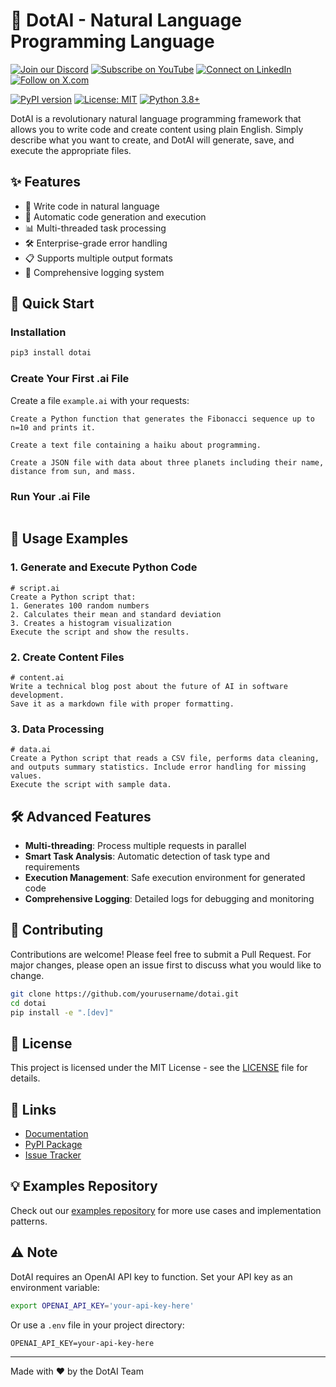 
# 🤖 DotAI - Natural Language Programming Language

[![Join our Discord](https://img.shields.io/badge/Discord-Join%20our%20server-5865F2?style=for-the-badge&logo=discord&logoColor=white)](https://discord.gg/agora-999382051935506503) [![Subscribe on YouTube](https://img.shields.io/badge/YouTube-Subscribe-red?style=for-the-badge&logo=youtube&logoColor=white)](https://www.youtube.com/@kyegomez3242) [![Connect on LinkedIn](https://img.shields.io/badge/LinkedIn-Connect-blue?style=for-the-badge&logo=linkedin&logoColor=white)](https://www.linkedin.com/in/kye-g-38759a207/) [![Follow on X.com](https://img.shields.io/badge/X.com-Follow-1DA1F2?style=for-the-badge&logo=x&logoColor=white)](https://x.com/kyegomezb)




[![PyPI version](https://badge.fury.io/py/dotai.svg)](https://badge.fury.io/py/dotai)
[![License: MIT](https://img.shields.io/badge/License-MIT-yellow.svg)](https://opensource.org/licenses/MIT)
[![Python 3.8+](https://img.shields.io/badge/python-3.8+-blue.svg)](https://www.python.org/downloads/)

DotAI is a revolutionary natural language programming framework that allows you to write code and create content using plain English. Simply describe what you want to create, and DotAI will generate, save, and execute the appropriate files.

## ✨ Features

- 📝 Write code in natural language
- 🔄 Automatic code generation and execution
- 📊 Multi-threaded task processing
- 🛠 Enterprise-grade error handling
- 📋 Supports multiple output formats
- 📜 Comprehensive logging system

## 🚀 Quick Start

### Installation

```bash
pip3 install dotai
```

### Create Your First .ai File

Create a file `example.ai` with your requests:

```plaintext
Create a Python function that generates the Fibonacci sequence up to n=10 and prints it.

Create a text file containing a haiku about programming.

Create a JSON file with data about three planets including their name, distance from sun, and mass.
```

### Run Your .ai File

```python

```

## 📖 Usage Examples

### 1. Generate and Execute Python Code

```plaintext
# script.ai
Create a Python script that:
1. Generates 100 random numbers
2. Calculates their mean and standard deviation
3. Creates a histogram visualization
Execute the script and show the results.
```

### 2. Create Content Files

```plaintext
# content.ai
Write a technical blog post about the future of AI in software development.
Save it as a markdown file with proper formatting.
```

### 3. Data Processing

```plaintext
# data.ai
Create a Python script that reads a CSV file, performs data cleaning,
and outputs summary statistics. Include error handling for missing values.
Execute the script with sample data.
```

## 🛠 Advanced Features

- **Multi-threading**: Process multiple requests in parallel
- **Smart Task Analysis**: Automatic detection of task type and requirements
- **Execution Management**: Safe execution environment for generated code
- **Comprehensive Logging**: Detailed logs for debugging and monitoring

## 🤝 Contributing

Contributions are welcome! Please feel free to submit a Pull Request. For major changes, please open an issue first to discuss what you would like to change.

```bash
git clone https://github.com/yourusername/dotai.git
cd dotai
pip install -e ".[dev]"
```

## 📝 License

This project is licensed under the MIT License - see the [LICENSE](LICENSE) file for details.

## 🔗 Links

- [Documentation](https://dotai.readthedocs.io/)
- [PyPI Package](https://pypi.org/project/dotai/)
- [Issue Tracker](https://github.com/yourusername/dotai/issues)

## 💡 Examples Repository

Check out our [examples repository](https://github.com/yourusername/dotai-examples) for more use cases and implementation patterns.

## ⚠️ Note

DotAI requires an OpenAI API key to function. Set your API key as an environment variable:

```bash
export OPENAI_API_KEY='your-api-key-here'
```

Or use a `.env` file in your project directory:

```plaintext
OPENAI_API_KEY=your-api-key-here
```

---
Made with ❤️ by the DotAI Team